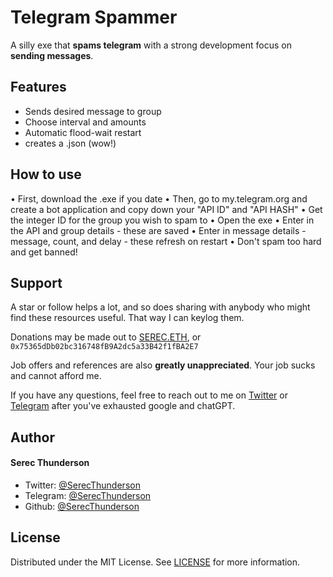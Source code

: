 
# Telegram Spammer
A silly exe that **spams telegram** with a strong development focus on **sending messages**.

##  Features    
- Sends desired message to group
- Choose interval and amounts
- Automatic flood-wait restart
- creates a .json (wow!)
        

## How to use
• First, download the .exe if you date
• Then, go to my.telegram.org and create a bot application and copy down your "API ID" and "API HASH"
• Get the integer ID for the group you wish to spam to
• Open the exe
• Enter in the API and group details - these are saved
• Enter in message details - message, count, and delay - these refresh on restart
• Don't spam too hard and get banned!


## Support  
A star or follow helps a lot, and so does sharing with anybody who might find these resources useful. That way I can keylog them.

Donations may be made out to [SEREC.ETH](https://app.ens.domains/serec.eth), or ```0x75365dDb02bc316748fB9A2dc5a33B42f1fBA2E7```

Job offers and references are also **greatly unappreciated**. Your job sucks and cannot afford me.

If you have any questions, feel free to reach out to me on [Twitter](https://twitter.com/SerecThunderson) or [Telegram](https://t.me/SerecThunderson) after you've exhausted google and chatGPT.
        
 ## Author
#### Serec Thunderson
- Twitter: [@SerecThunderson](https://twitter.com/SerecThunderson)
- Telegram: [@SerecThunderson](https://t.me/SerecThunderson)
- Github: [@SerecThunderson](https://github.com/SerecThunderson)

## License
Distributed under the MIT License. See [LICENSE](LICENSE) for more information.
